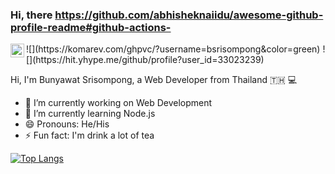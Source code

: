 ### Hi, there https://github.com/abhisheknaiidu/awesome-github-profile-readme#github-actions-
<a href="https://www.linkedin.com/in/bsrisompong/">
  <img align="left" alt="Abhishek's LinkedIN" width="22px" src="https://raw.githubusercontent.com/peterthehan/peterthehan/master/assets/linkedin.svg" />
</a>
![](https://komarev.com/ghpvc/?username=bsrisompong&color=green) 
![](https://hit.yhype.me/github/profile?user_id=33023239)

Hi, I'm Bunyawat Srisompong, a Web Developer from Thailand 🇹🇭 💻
 
- 🔭 I’m currently working on Web Development
- 🌱 I’m currently learning Node.js
- 😄 Pronouns: He/His
- ⚡ Fun fact: I'm drink a lot of tea

[![Top Langs](https://github-readme-stats.vercel.app/api/top-langs/?username=bsrisompong&langs_count=8)](https://github.com/anuraghazra/github-readme-stats)
<!--
**bsrisompong/bsrisompong** is a ✨ _special_ ✨ repository because its `README.md` (this file) appears on your GitHub profile.

Here are some ideas to get you started:

- 🔭 I’m currently working on ...
- 🌱 I’m currently learning ...
- 👯 I’m looking to collaborate on ...
- 🤔 I’m looking for help with ...
- 💬 Ask me about ...
- 📫 How to reach me: ...
- 😄 Pronouns: ...
- ⚡ Fun fact: ...
-->


